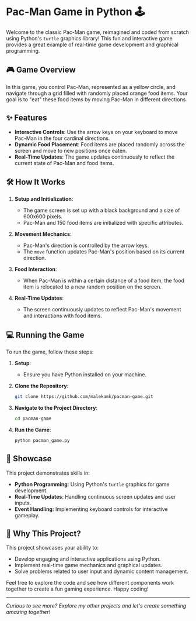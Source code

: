 # Pac-Man Game in Python 🕹️

Welcome to the classic Pac-Man game, reimagined and coded from scratch using Python's `turtle` graphics library! This fun and interactive game provides a great example of real-time game development and graphical programming.

## 🎮 Game Overview

In this game, you control Pac-Man, represented as a yellow circle, and navigate through a grid filled with randomly placed orange food items. Your goal is to "eat" these food items by moving Pac-Man in different directions. 

## ✨ Features

- **Interactive Controls**: Use the arrow keys on your keyboard to move Pac-Man in the four cardinal directions.
- **Dynamic Food Placement**: Food items are placed randomly across the screen and move to new positions once eaten.
- **Real-Time Updates**: The game updates continuously to reflect the current state of Pac-Man and food items.

## 🛠️ How It Works

1. **Setup and Initialization**:
   - The game screen is set up with a black background and a size of 600x600 pixels.
   - Pac-Man and 150 food items are initialized with specific attributes.

2. **Movement Mechanics**:
   - Pac-Man's direction is controlled by the arrow keys.
   - The `move` function updates Pac-Man's position based on its current direction.

3. **Food Interaction**:
   - When Pac-Man is within a certain distance of a food item, the food item is relocated to a new random position on the screen.

4. **Real-Time Updates**:
   - The screen continuously updates to reflect Pac-Man's movement and interactions with food items.

## 💻 Running the Game

To run the game, follow these steps:

1. **Setup**:
    - Ensure you have Python installed on your machine.

2. **Clone the Repository**:
    ```bash
    git clone https://github.com/malekamk/pacman-game.git
    ```

3. **Navigate to the Project Directory**:
    ```bash
    cd pacman-game
    ```

4. **Run the Game**:
    ```bash
    python pacman_game.py
    ```

## 🎯 Showcase

This project demonstrates skills in:

- **Python Programming**: Using Python's `turtle` graphics for game development.
- **Real-Time Updates**: Handling continuous screen updates and user inputs.
- **Event Handling**: Implementing keyboard controls for interactive gameplay.

## 🚀 Why This Project?

This project showcases your ability to:

- Develop engaging and interactive applications using Python.
- Implement real-time game mechanics and graphical updates.
- Solve problems related to user input and dynamic content management.

Feel free to explore the code and see how different components work together to create a fun gaming experience. Happy coding!

---

*Curious to see more? Explore my other projects and let's create something amazing together!*

